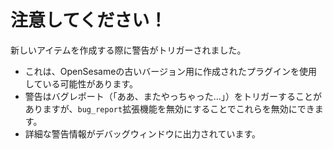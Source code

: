 # 注意してください！

新しいアイテムを作成する際に警告がトリガーされました。

- これは、OpenSesameの古いバージョン用に作成されたプラグインを使用している可能性があります。
- 警告はバグレポート（「ああ、またやっちゃった…」）をトリガーすることがありますが、`bug_report`拡張機能を無効にすることでこれらを無効にできます。
- 詳細な警告情報がデバッグウィンドウに出力されています。